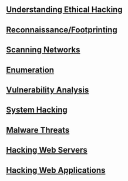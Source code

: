 ## [Understanding Ethical Hacking](Understanding%20Ethical%20Hacking.md)
## [Reconnaissance/Footprinting](Reconnaissance%20%26%20Footprinting.md)
## [Scanning Networks](Scanning%20Networks.md)
## [Enumeration](Enumeration.md)
## [Vulnerability Analysis](Vulnerability%20Analysis.md)
## [System Hacking](System%20Hacking.md)
## [Malware Threats](Malware%20Threats.md)
## [Hacking Web Servers](Hacking%20Web%20Servers.md)
## [Hacking Web Applications](Hacking%20Web%20Applications.md)
